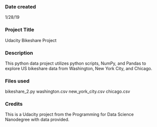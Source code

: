 ### Date created
1/28/19

### Project Title
Udacity Bikeshare Project

### Description
This python data project utilizes python scripts, NumPy, and Pandas to explore
US bikeshare data from Washington, New York City, and Chicago.

### Files used
bikeshare_2.py
washington.csv
new_york_city.csv
chicago.csv

### Credits
This is a Udacity project from the Programming for Data Science Nanodegree with
data provided.
